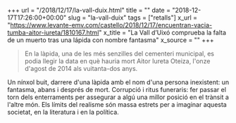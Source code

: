 +++
url = "/2018/12/17/la-vall-duix.html"
title = ""
date = "2018-12-17T17:26:00+00:00"
slug = "la-vall-duix"
tags = ["retalls"]
x_url = "https://www.levante-emv.com/castello/2018/12/17/encuentran-vacia-tumba-aitor-iureta/1810167.html"
x_title = "La Vall d’Uixó comprueba la falta de un muerto tras una lápida con nombre fantasma"
x_source = ""
+++


> En la làpida, una de les més senzilles del cementeri municipal, es podia llegir la data en què hauria mort Aitor Iureta Oteiza, l'onze d'agost de 2014 als vuitanta-dos anys.

Un nínxol buit, darrere d'una làpida amb el nom d'una persona inexistent: un fantasma, abans i després de mort. Corrupció i ritus funeraris: fer passar el torn dels enterraments per assegurar a algú una millor posició en el trànsit a l'altre món. Els límits del realisme són massa estrets per a imaginar aquesta societat, en la literatura i en la política.
